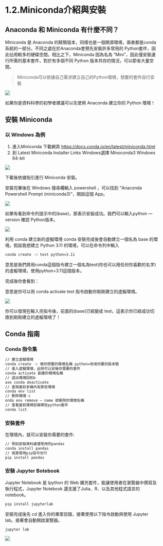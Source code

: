 # 1.2.Miniconda介紹與安裝


## Anaconda 和 Miniconda 有什麼不同？
Miniconda 是 Anaconda 的精簡版本，同樣也是一個開源環境，兩者都是conda系統的一部分。不同之處在於Anaconda會預先安裝許多常用的 Python套件，因此佔用較多的硬碟空間。相比之下，Miniconda 因為名為 ”Mini”，因此僅安裝運行所需的基本套件，對於有多個不同 Python 版本共存的情況，可以節省大量空間。

> Miniconda可以依據自己需求建立自己的Python環境，想要的套件自行安裝

![](https://miro.medium.com/v2/resize:fit:720/format:webp/0*G4QA2olHnFamlV3Z.png)

如果你是資料科學的初學者建議可以先使用 Anaconda 建立你的 Python 環境！

## 安裝 Miniconda
### 以 Windows 為例
1. 進入Miniconda 下載網頁 https://docs.conda.io/en/latest/miniconda.html
2. 到 Latest Miniconda Installer Links Windows選擇 Minoconda3 Windows 64-bit

![](https://miro.medium.com/v2/resize:fit:720/format:webp/1*56hGzXLIeKSeRJ_TDVg6cQ.png)

下載後依據指引進行 Miniconda 安裝。

安裝完畢後在 Windows 搜尋欄輸入 powershell ，可以找到 “Anaconda Powershell Prompt (miniconda3)”，開啟這個 App。

![](https://miro.medium.com/v2/resize:fit:640/format:webp/0*rwLwmbs4TtUjmpqW.png)

如果有看到命令列提示中的(base)，那表示安裝成功。我們可以輸入python — version 確認 Python版本。

![](https://miro.medium.com/v2/resize:fit:640/format:webp/1*i7hxRv33EIX4oS_YFR_UWw.png)

利用 conda 建立新的虛擬環境 conda 安裝完成後會自動建立一個名為 base 的環境。假設我想建立 Python 3.11 的環境，可以在命令列中輸入

```sh
conda create -n test python=3.11
```

意思是我們將用conda這個指令建立一個名為test(你也可以用任何你喜歡的名字)的虛擬環境，使用python=3.11這個版本。

完成後你會看到：

意思是你可以用 conda activate test 指令啟動你剛剛建立的虛擬環境。

![](https://miro.medium.com/v2/resize:fit:640/format:webp/1*LkDKC3Jh_7017D18_gQGeA.png)

你可以發現在輸入完指令後，前面的(base)已經變成 test，這表示你已經成功切換到剛剛建立的虛擬環境了！

## Conda 指南
### Conda 指令集

```sh
// 建立虛擬環境
conda create -n 填你想要的環境名稱 python=改成你要的版本號
// 進入虛擬環境，此時可以安裝你需要的套件
conda activate 創建的環境名稱
// 退出環境回到b
ase conda deactivate
// 查詢當前本機內有那些環境
conda env list
// 刪除環境 c
onda env remove — name 欲刪除的環境名稱
// 查看當前環境安裝哪些python套件
conda list
```

### 安裝套件
在環境內，就可以安裝你需要的套件:

```sh
// 例如安裝資料處理常用的pandas
conda install pandas
// 或是使用pip指令也行
pip install pandas
```

### 安裝 Jupyter Botebook
Jupyter Notebook 是 Ipython 的 Web 擴充套件，能讓使用者在瀏覽器中撰寫及執行程式，Jupyter Notebook 還支援了Julia、R、以及其他程式語言的notebook。

```sh
pip install jupyterlab
```


安裝完成後先 cd 進入你的專案目錄，接著使用以下指令啟動與使用 Jupyter lab。接著會自動開啟瀏覽器。

```
jupyter lab
```

![](https://miro.medium.com/v2/resize:fit:720/format:webp/1*wEgO1o-dnHb3OEBxHIeHRg.png)